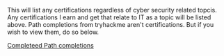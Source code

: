 This will list any certifications regardless of cyber security related topcis. Any certifications I earn and get that relate to IT as a topic will be listed above. Path completions from tryhackme aren't certifications. But if you wish to view them, do so below.

[Completeed Path completions](https://github.com/DriftlessCloud1/DriftlessCloud/tree/Completeed-Path-completions)
